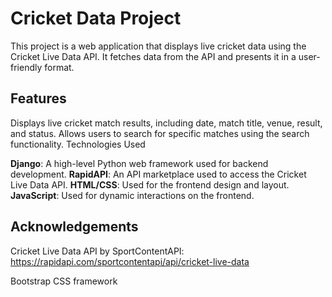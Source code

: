# Cricket Data Project

This project is a web application that displays live cricket data using the Cricket Live Data API. It fetches data from the API and presents it in a user-friendly format.

## Features

Displays live cricket match results, including date, match title, venue, result, and status.
Allows users to search for specific matches using the search functionality.
Technologies Used

**Django**: A high-level Python web framework used for backend development.
**RapidAPI**: An API marketplace used to access the Cricket Live Data API.
**HTML/CSS**: Used for the frontend design and layout.
**JavaScript**: Used for dynamic interactions on the frontend.

## Acknowledgements

Cricket Live Data API by SportContentAPI: https://rapidapi.com/sportcontentapi/api/cricket-live-data

Bootstrap CSS framework
